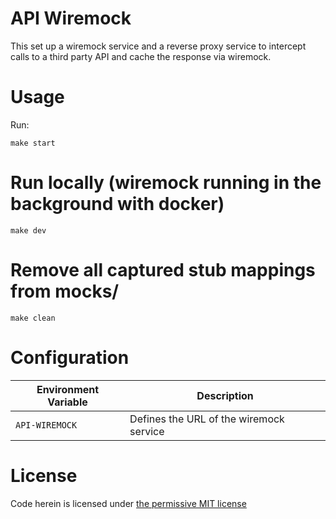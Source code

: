 # API Wiremock

This set up a wiremock service and a reverse proxy service to intercept calls to a third party API and cache the response via wiremock.

# Usage

Run:
```
make start
```

# Run locally (wiremock running in the background with docker)
```
make dev
```

# Remove all captured stub mappings from mocks/
```
make clean
```

# Configuration

| Environment Variable | Description |
| --- | --- |
| `API-WIREMOCK` | Defines the URL of the wiremock service|


# License

Code herein is licensed under [the permissive MIT license](./LICENSE)